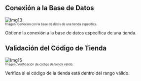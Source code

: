 ## Conexión a la Base de Datos

![Img13](/img/bot/img13.png)\
<sub><sup>Imagen: Conexión con la base de datos de una tienda especifica.</sup></sub>

Obtiene la conexión a la base de datos específica de 
una tienda.

## Validación del Código de Tienda

![Img15](/img/bot/img15.png)\
<sub><sup>Imagen: Verificación de código de tienda valido.</sup></sub>

Verifica si el código de la tienda está dentro del 
rango válido.